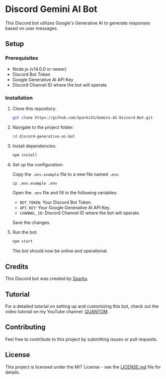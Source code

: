 # Discord Gemini AI Bot

This Discord bot utilizes Google's Generative AI to generate responses based on user messages.

## Setup

### Prerequisites

- Node.js (v14.0.0 or newer)
- Discord Bot Token
- Google Generative AI API Key
- Discord Channel ID where the bot will operate

### Installation

1. Clone this repository:

   ```bash
   git clone https://github.com/Sparks33/Gemini-AI-Discord-Bot.git
   ```

2. Navigate to the project folder:

   ```bash
   cd discord-generative-ai-bot
   ```

3. Install dependencies:

   ```bash
   npm install
   ```

4. Set up the configuration:

   Copy the `.env.example` file to a new file named `.env`:

   ```bash
   cp .env.example .env
   ```

   Open the `.env` file and fill in the following variables:

   - `BOT_TOKEN`: Your Discord Bot Token.
   - `API_KEY`: Your Google Generative AI API Key.
   - `CHANNEL_ID`: Discord Channel ID where the bot will operate.

   Save the changes.

5. Run the bot:

   ```bash
   npm start
   ```

   The bot should now be online and operational.

## Credits

This Discord bot was created by [Sparks](https://github.com/sparks33).

## Tutorial

For a detailed tutorial on setting up and customizing this bot, check out the video tutorial on my YouTube channel: [QUANTOM](https://www.youtube.com/@quantomz).

## Contributing

Feel free to contribute to this project by submitting issues or pull requests.

## License

This project is licensed under the MIT License - see the [LICENSE.md](LICENSE.md) file for details.
```
